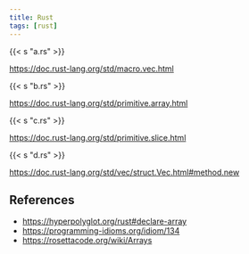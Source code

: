 ```yaml
---
title: Rust
tags: [rust]
---
```


{{< s "a.rs" >}}

<https://doc.rust-lang.org/std/macro.vec.html>

{{< s "b.rs" >}}

<https://doc.rust-lang.org/std/primitive.array.html>

{{< s "c.rs" >}}

<https://doc.rust-lang.org/std/primitive.slice.html>

{{< s "d.rs" >}}

<https://doc.rust-lang.org/std/vec/struct.Vec.html#method.new>

## References

- <https://hyperpolyglot.org/rust#declare-array>
- <https://programming-idioms.org/idiom/134>
- <https://rosettacode.org/wiki/Arrays>
